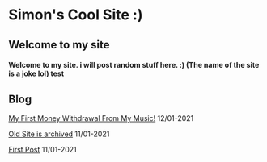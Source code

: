 # Simon's Cool Site :)
## Welcome to my site
#### Welcome to my site. i will post random stuff here. :) (The name of the site is a joke lol) test
## Blog
[My First Money Withdrawal From My Music!](https://sastofficial.github.io/pages/blog/first%20amuse%20withdrawal) 12/01-2021

[Old Site is archived](https://sastofficial.github.io/pages/blog/oldsite) 11/01-2021

[First Post](https://sastofficial.github.io/pages/blog/first%20post) 11/01-2021
